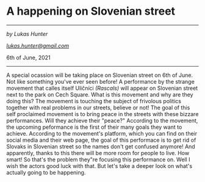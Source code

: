 # A happening on Slovenian street 

___

*by Lukas Hunter*

*lukas.hunter@gmail.com*

6th of June, 2021

___

A special ocassion will be taking place on Slovenian street on 6th of June. Not like something you've ever seen before! A performance by the strange movement that calles itself Uličníci *(Rascals)* will appear on Slovenian street next to the park on Cech Square. What is this movement and why are they doing this? The movement is touching the subject of frivolous politics together with real problems in our streets, believe or not! The goal of this self proclaimed movement is to bring peace in the streets with these bizzare performances. Will they achieve their "peace?" According to the movement, the upcoming peformance is the first of their many goals they want to achieve. According to the movement's platform, which you can find on their social media and their web page, the goal of this performace is to get rid of Slovaks in Slovenian street so the names don't get confused anymore! And apparently, thanks to this there will be more room for people to live. How smart! So that's the problem they"re focusing this performance on. Well I wish the actors good luck with that. But let's take a deeper look on what's actually going to be happening.
